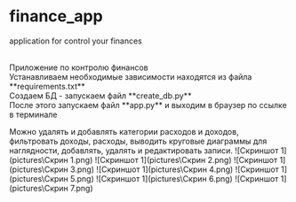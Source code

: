 # finance_app
application for control your finances

<br>
Приложение по контролю финансов
<br>
Устанавливаем необходимые зависимости находятся из файла **requirements.txt**
<br>
Создаем БД - запускаем файл **create_db.py**
<br>
После этого запускаем файл **app.py** и выходим в браузер по ссылке в терминале
<br>


Можно удалять и добавлять категории расходов и доходов,
фильтровать доходы, расходы, выводить круговые диаграммы для наглядности,
добавлять, удалять и редактировать записи.
![Скриншот 1](pictures\Скрин 1.png)
![Скриншот 1](pictures\Скрин 2.png)
![Скриншот 1](pictures\Скрин 3.png)
![Скриншот 1](pictures\Скрин 4.png)
![Скриншот 1](pictures\Скрин 5.png)
![Скриншот 1](pictures\Скрин 6.png)
![Скриншот 1](pictures\Скрин 7.png)
